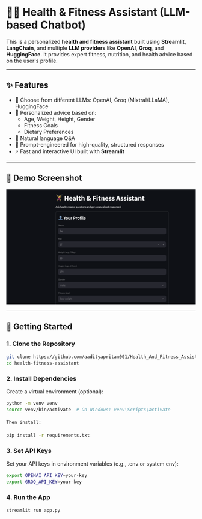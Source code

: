 # 🏋️‍♂️ Health & Fitness Assistant (LLM-based Chatbot)

This is a personalized **health and fitness assistant** built using **Streamlit**, **LangChain**, and multiple **LLM providers** like **OpenAI**, **Groq**, and **HuggingFace**. It provides expert fitness, nutrition, and health advice based on the user's profile.

---

## ✨ Features

- 🔄 Choose from different LLMs: OpenAI, Groq (Mixtral/LLaMA), HuggingFace
- 🎯 Personalized advice based on:
  - Age, Weight, Height, Gender
  - Fitness Goals
  - Dietary Preferences
- 💬 Natural language Q&A
- 🧠 Prompt-engineered for high-quality, structured responses
- ⚡ Fast and interactive UI built with **Streamlit**

---

## 📸 Demo Screenshot

![App Screenshot](assets/image.png)

---

## 🚀 Getting Started

### 1. Clone the Repository

```bash
git clone https://github.com/aadityapritam001/Health_And_Fitness_Assistance.git
cd health-fitness-assistant
```

### 2. Install Dependencies
Create a virtual environment (optional):
```bash
python -m venv venv
source venv/bin/activate  # On Windows: venv\Scripts\activate

Then install:

pip install -r requirements.txt
```

### 3. Set API Keys
Set your API keys in environment variables (e.g., .env or system env):
```bash
export OPENAI_API_KEY=your-key
export GROQ_API_KEY=your-key
```

### 4. Run the App
```bash
streamlit run app.py
```
